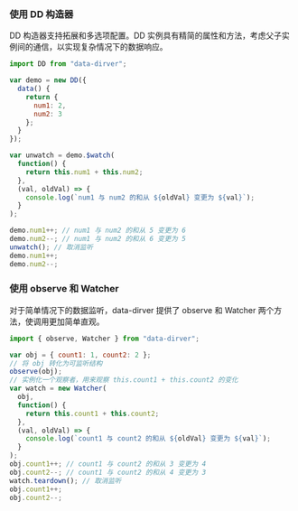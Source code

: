 ### 使用 DD 构造器

DD 构造器支持拓展和多选项配置。DD 实例具有精简的属性和方法，考虑父子实例间的通信，以实现复杂情况下的数据响应。

```js
import DD from "data-dirver";

var demo = new DD({
  data() {
    return {
      num1: 2,
      num2: 3
    };
  }
});

var unwatch = demo.$watch(
  function() {
    return this.num1 + this.num2;
  },
  (val, oldVal) => {
    console.log(`num1 与 num2 的和从 ${oldVal} 变更为 ${val}`);
  }
);

demo.num1++; // num1 与 num2 的和从 5 变更为 6
demo.num2--; // num1 与 num2 的和从 6 变更为 5
unwatch(); // 取消监听
demo.num1++;
demo.num2--;
```

### 使用 observe 和 Watcher

对于简单情况下的数据监听，data-dirver 提供了 observe 和 Watcher 两个方法，使调用更加简单直观。

```js
import { observe, Watcher } from "data-dirver";

var obj = { count1: 1, count2: 2 };
// 将 obj 转化为可监听结构
observe(obj);
// 实例化一个观察者，用来观察 this.count1 + this.count2 的变化
var watch = new Watcher(
  obj,
  function() {
    return this.count1 + this.count2;
  },
  (val, oldVal) => {
    console.log(`count1 与 count2 的和从 ${oldVal} 变更为 ${val}`);
  }
);
obj.count1++; // count1 与 count2 的和从 3 变更为 4
obj.count2--; // count1 与 count2 的和从 4 变更为 3
watch.teardown(); // 取消监听
obj.count1++;
obj.count2--;
```
